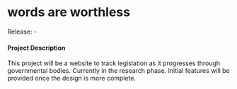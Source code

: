 words are worthless
===================

Release: -

#### Project Description

This project will be a website to track legislation as it progresses through governmental bodies. Currently in the research phase. Initial features will be provided once the design is more complete.